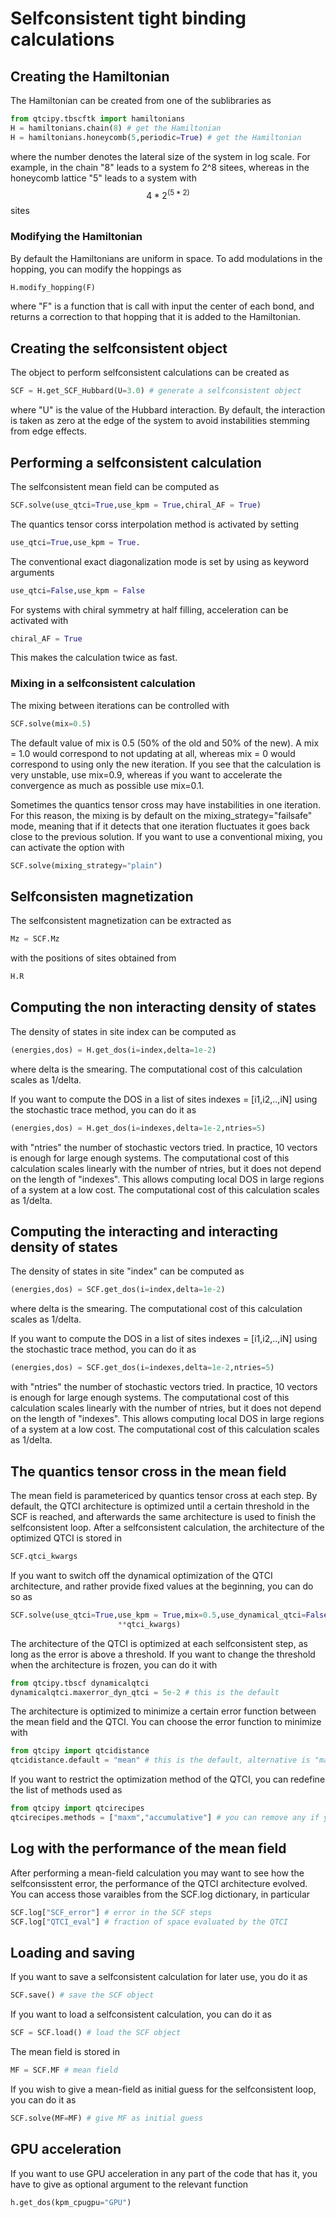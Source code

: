 
# Selfconsistent tight binding calculations

## Creating the Hamiltonian

The Hamiltonian can be created from one of the sublibraries as

```python
from qtcipy.tbscftk import hamiltonians
H = hamiltonians.chain(8) # get the Hamiltonian
H = hamiltonians.honeycomb(5,periodic=True) # get the Hamiltonian
```

where the number denotes the lateral size of the system in log scale.
For example, in the chain "8" leads to a system fo 2^8 sitees, whereas
in the honeycomb lattice "5" leads to a system with $$4*2^(5*2)$$ sites

### Modifying the Hamiltonian
By default the Hamiltonians are uniform in space. To add modulations in the
hopping, you can modify the hoppings as

```python
H.modify_hopping(F)
```

where "F" is a function that is call with input the center of each bond, and returns
a correction to that hopping that it is added to the Hamiltonian.

## Creating the selfconsistent object

The object to perform selfconsistent calculations can be created as

```python
SCF = H.get_SCF_Hubbard(U=3.0) # generate a selfconsistent object
```


where "U" is the value of the Hubbard interaction. By default, the interaction
is taken as zero at the edge of the system to avoid instabilities stemming from edge effects.


## Performing a selfconsistent calculation

The selfconsistent mean field can be computed as 

```python
SCF.solve(use_qtci=True,use_kpm = True,chiral_AF = True)
```

The quantics tensor corss interpolation method is activated by setting
```python
use_qtci=True,use_kpm = True.
```

The conventional exact diagonalization mode is set by using as keyword arguments

```python
use_qtci=False,use_kpm = False
```

For systems with chiral symmetry at half filling, acceleration can be activated with

```python
chiral_AF = True
```

This makes the calculation twice as fast.

### Mixing in a selfconsistent calculation

The mixing between iterations can be controlled with

```python
SCF.solve(mix=0.5)
```

The default value of mix is 0.5 (50% of the old and 50% of the new). A mix = 1.0 would correspond to not updating at all, whereas mix = 0 would correspond to using only the new iteration. If you see that the calculation is very unstable, use mix=0.9, whereas if you want to accelerate the convergence as much as possible use mix=0.1.


Sometimes the quantics tensor cross may have instabilities in one
iteration. For this reason, the mixing is by default on the
mixing_strategy="failsafe" mode, meaning that if it detects that one iteration fluctuates
it goes back close to the previous solution. If you want to use
a conventional mixing, you can activate the option with

```python
SCF.solve(mixing_strategy="plain")
```

## Selfconsisten magnetization

The selfconsistent magnetization can be extracted as 
```python
Mz = SCF.Mz
```

with the positions of sites obtained from
```python
H.R
```


## Computing the non interacting density of states

The density of states in site index can be computed as
```python
(energies,dos) = H.get_dos(i=index,delta=1e-2)
```

where delta is the smearing. The computational cost of this calculation scales as 1/delta.

If you want to compute the DOS in a list of sites indexes = [i1,i2,..,iN]
using the stochastic trace method, you can do it as
```python
(energies,dos) = H.get_dos(i=indexes,delta=1e-2,ntries=5)
```

with "ntries" the number of stochastic vectors tried. In practice,
10 vectors is enough for large enough systems. The computational cost
of this calculation scales linearly with the number of ntries,
but it does not depend on the length of "indexes". This allows
computing local DOS in large regions of a system at a low cost.
The computational cost of this calculation scales as 1/delta.

## Computing the interacting and interacting density of states

The density of states in site "index" can be computed as
```python
(energies,dos) = SCF.get_dos(i=index,delta=1e-2)
```

where delta is the smearing. The computational cost of this calculation scales as 1/delta.

If you want to compute the DOS in a list of sites indexes = [i1,i2,..,iN]
using the stochastic trace method, you can do it as
```python
(energies,dos) = SCF.get_dos(i=indexes,delta=1e-2,ntries=5)
```

with "ntries" the number of stochastic vectors tried. In practice,
10 vectors is enough for large enough systems. The computational cost
of this calculation scales linearly with the number of ntries,
but it does not depend on the length of "indexes". This allows
computing local DOS in large regions of a system at a low cost.
The computational cost of this calculation scales as 1/delta.


## The quantics tensor cross in the mean field

The mean field is parametericed by quantics tensor cross at each step.
By default, the QTCI architecture
is optimized until a certain threshold in the SCF is reached,
and afterwards the same architecture is used to finish the 
selfconsistent loop. After a selfconsistent calculation, the architecture
of the optimized QTCI is stored in 

```python
SCF.qtci_kwargs
```

If you want to switch off the dynamical optimization of the QTCI architecture,
and rather provide fixed values at the beginning, you can do so as

```python
SCF.solve(use_qtci=True,use_kpm = True,mix=0.5,use_dynamical_qtci=False,
                        **qtci_kwargs)
```


The architecture of the QTCI is optimized at each selfconsistent step,
as long as the error is above a threshold. If you want to change the threshold
when the architecture is frozen, you can do it with

```python
from qtcipy.tbscf dynamicalqtci 
dynamicalqtci.maxerror_dyn_qtci = 5e-2 # this is the default
```

The architecture is optimized to minimize a certain error function between the mean field and the QTCI. You can choose
the error function to minimize with

```python
from qtcipy import qtcidistance
qtcidistance.default = "mean" # this is the default, alternative is "max" 
```


If you want to restrict the optimization method of the QTCI, you can redefine the list of methods used as

```python
from qtcipy import qtcirecipes
qtcirecipes.methods = ["maxm","accumulative"] # you can remove any if you wish
```


## Log with the performance of the mean field
After performing a mean-field calculation you may want to see how the
selfconsisstent error, the performance of the QTCI architecture evolved.
You can access those varaibles from the SCF.log dictionary, in particular

```python
SCF.log["SCF_error"] # error in the SCF steps
SCF.log["QTCI_eval"] # fraction of space evaluated by the QTCI
```

## Loading and saving

If you want to save a selfconsistent calculation for later use, you do it as

```python
SCF.save() # save the SCF object
```

If you want to load a selfconsistent calculation, you can do it as

```python
SCF = SCF.load() # load the SCF object
```

The mean field is stored in 

```python
MF = SCF.MF # mean field
```

If you wish to give a mean-field as initial guess for the selfconsistent loop, you can do it as

```python
SCF.solve(MF=MF) # give MF as initial guess
```

## GPU acceleration

If you want to use GPU acceleration in any part of the code that has it,
you have to give as optional argument to the relevant function

```python
h.get_dos(kpm_cpugpu="GPU")
```

